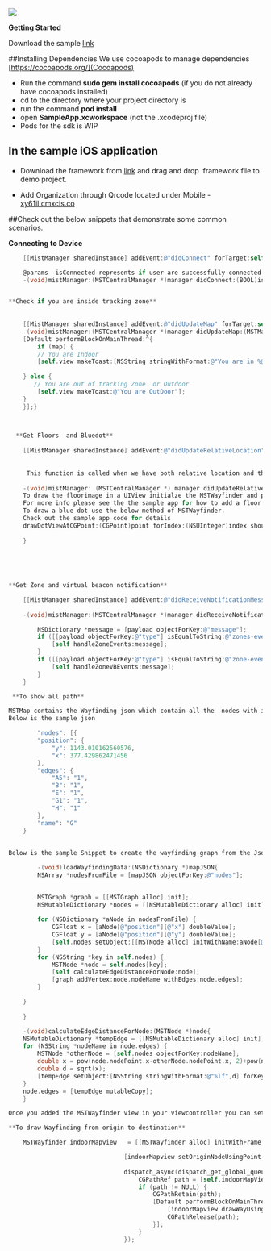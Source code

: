 ![](http://www.ciscolive.com/global/wp-content/uploads/cisco-logo-blue.png)


**Getting Started**

 Download the sample   [link]()
  
##Installing Dependencies
We use cocoapods to manage dependencies [https://cocoapods.org/](Cocoapods)

- Run the command **sudo gem install cocoapods** (if you do not already have cocoapods installed)
- cd to the directory where your project directory is
- run the command **pod install**
- open **SampleApp.xcworkspace** (not the .xcodeproj file)
-  Pods for the sdk is WIP
 
##  In the sample iOS application

- Download the framework from [link]() and 	drag and drop .framework  file to demo project.
	
	<!--![image](http://gdurl.com/cwMA)-->
	     
- Add Organization through Qrcode  located under Mobile - [xy61il.cmxcis.co](https://xy61il.cmxcis.co)



##Check out the below snippets that demonstrate some  common scenarios.


**Connecting to Device**

```objective-c
    [[MistManager sharedInstance] addEvent:@"didConnect" forTarget:self];

	@params  isConnected represents if user are successfully connected to device*
	-(void)mistManager:(MSTCentralManager *)manager didConnect:(BOOL)isConnected  


**Check if you are inside tracking zone** 
	
    
    [[MistManager sharedInstance] addEvent:@"didUpdateMap" forTarget:self];
    -(void)mistManager:(MSTCentralManager *)manager didUpdateMap:(MSTMap *)map at:(NSDate *)dateUpdated{
    [Default performBlockOnMainThread:^{
        if (map) {
        // You are Indoor
        [self.view makeToast:[NSString stringWithFormat:@"You are in %@",map.mapName]];
  
    } else {
       // You are out of tracking Zone  or Outdoor
        [self.view makeToast:@"You are OutDoor"];
    }
    }];}

    

  **Get Floors  and Bluedot**
  
    [[MistManager sharedInstance] addEvent:@"didUpdateRelativeLocation" forTarget:self];   
    
    
	 This function is called when we have both relative location and the actual map details for rendering.Called when Framework receives a location update  and has map information.
 
 	-(void)mistManager: (MSTCentralManager *) manager didUpdateRelativeLocation: (MSTPoint *) relativeLocation inMaps: (NSArray *) maps at: (NSDate *) dateUpdated{
 	To draw the floorimage in a UIView initialze the MSTWayfinder and pass the Map object to  MSTWayfinder
	For more info please see the the sample app for how to add a floor image 
	To draw a blue dot use the below method of MSTWayfinder.
	Check out the sample app code for details 
	drawDotViewAtCGPoint:(CGPoint)point forIndex:(NSUInteger)index shouldMove:(BOOL)shouldMove shouldShowMotion:(bool)showMotion
 	
	}
 	
 	
        
        

**Get Zone and virtual beacon notification**

    [[MistManager sharedInstance] addEvent:@"didReceiveNotificationMessage" forTarget:self];   
    
    -(void)mistManager:(MSTCentralManager *)manager didReceiveNotificationMessage:(NSDictionary *)payload{

        NSDictionary *message = [payload objectForKey:@"message"];
        if ([[payload objectForKey:@"type"] isEqualToString:@"zones-events"]) {
            [self handleZoneEvents:message];
        }
        if ([[payload objectForKey:@"type"] isEqualToString:@"zone-event-vb"]) {
            [self handleZoneVBEvents:message];
        }
	}

 **To show all path**

MSTMap contains the Wayfinding json which contain all the  nodes with its edges and position 
Below is the sample json

		"nodes": [{
		"position": {
			"y": 1143.010162560576,
			"x": 377.429862471456
		},
		"edges": {
			"A5": "1",
			"B": "1",
			"E": "1",
			"G1": "1",
			"H": "1"
		},
		"name": "G"
	} 
	
	
Below is the sample Snippet to create the wayfinding graph from the Json

        -(void)loadWayfindingData:(NSDictionary *)mapJSON{
        NSArray *nodesFromFile = [mapJSON objectForKey:@"nodes"];

        
        MSTGraph *graph = [[MSTGraph alloc] init];
        NSMutableDictionary *nodes = [[NSMutableDictionary alloc] init];
        
        for (NSDictionary *aNode in nodesFromFile) {
            CGFloat x = [aNode[@"position"][@"x"] doubleValue];
            CGFloat y = [aNode[@"position"][@"y"] doubleValue];
            [self.nodes setObject:[[MSTNode alloc] initWithName:aNode[@"name"] andPoint:CGPointMake(x,y) andEdges:aNode[@"edges"]] forKey:aNode[@"name"]];
        }
        for (NSString *key in self.nodes) {
            MSTNode *node = self.nodes[key];
            [self calculateEdgeDistanceForNode:node];
            [graph addVertex:node.nodeName withEdges:node.edges];
        }

    }	
    
    }

	-(void)calculateEdgeDistanceForNode:(MSTNode *)node{
    NSMutableDictionary *tempEdge = [[NSMutableDictionary alloc] init];
    for (NSString *nodeName in node.edges) {
        MSTNode *otherNode = [self.nodes objectForKey:nodeName];
        double x = pow(node.nodePoint.x-otherNode.nodePoint.x, 2)+pow(node.nodePoint.y-otherNode.nodePoint.y, 2);
        double d = sqrt(x);
        [tempEdge setObject:[NSString stringWithFormat:@"%lf",d] forKey:nodeName];
    }
    node.edges = [tempEdge mutableCopy];
	}

Once you added the MSTWayfinder view in your viewcontroller you can set the boolean showSkeletonView true/false to see all possible path

**To draw Wayfinding from origin to destination**

	MSTWayfinder indoorMapview	 = [[MSTWayfinder alloc] initWithFrame:self.view.bounds];

                                [indoorMapview setOriginNodeUsingPoint:startingFVPoint];
                                
                                dispatch_async(dispatch_get_global_queue(DISPATCH_QUEUE_PRIORITY_DEFAULT, 0L), ^{
                                    CGPathRef path = [self.indoorMapView renderWayfinding2];
                                    if (path != NULL) {
                                        CGPathRetain(path);
                                        [Default performBlockOnMainThread:^{
                                            [indoorMapview drawWayUsingPath:path enable:true];
                                            CGPathRelease(path);
                                        }];
                                    }
                                });
                            
                            
                        
```





	   


 


    
    
    
    
    
   







